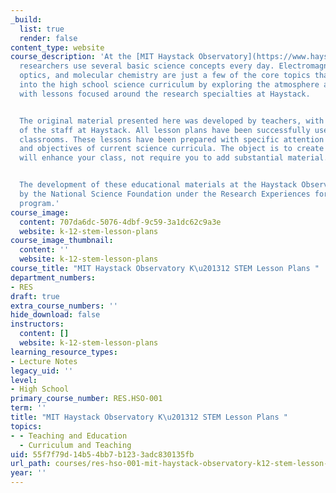 ```yaml
---
_build:
  list: true
  render: false
content_type: website
course_description: 'At the [MIT Haystack Observatory](https://www.haystack.mit.edu/),
  researchers use several basic science concepts every day. Electromagnetic waves,
  optics, and molecular chemistry are just a few of the core topics that can be incorporated
  into the high school science curriculum by exploring the atmosphere and the universe
  with lessons focused around the research specialties at Haystack.


  The original material presented here was developed by teachers, with the assistance
  of the staff at Haystack. All lesson plans have been successfully used in high school
  classrooms. These lessons have been prepared with specific attention to the goals
  and objectives of current science curricula. The object is to create lessons that
  will enhance your class, not require you to add substantial material.


  The development of these educational materials at the Haystack Observatory was funded
  by the National Science Foundation under the Research Experiences for Teachers (RET)
  program.'
course_image:
  content: 707da6dc-5076-4dbf-9c59-3a1dc62c9a3e
  website: k-12-stem-lesson-plans
course_image_thumbnail:
  content: ''
  website: k-12-stem-lesson-plans
course_title: "MIT Haystack Observatory K\u201312 STEM Lesson Plans "
department_numbers:
- RES
draft: true
extra_course_numbers: ''
hide_download: false
instructors:
  content: []
  website: k-12-stem-lesson-plans
learning_resource_types:
- Lecture Notes
legacy_uid: ''
level:
- High School
primary_course_number: RES.HSO-001
term: ''
title: "MIT Haystack Observatory K\u201312 STEM Lesson Plans "
topics:
- - Teaching and Education
  - Curriculum and Teaching
uid: 55f7f79d-14b5-4bb7-b123-3adc830135fb
url_path: courses/res-hso-001-mit-haystack-observatory-k12-stem-lesson-plans
year: ''
---
```

